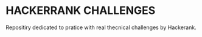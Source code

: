 # HACKERRANK CHALLENGES

Repositiry dedicated to pratice with real thecnical challenges by Hackerank.